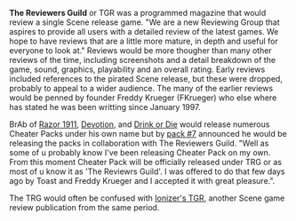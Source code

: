 **The Reviewers Guild** or TGR was a programmed magazine that would review a single Scene release game. "We are a new Reviewing Group that aspires to provide all users with a detailed review of the latest games. We hope to have reviews that are a little more mature, in depth and useful for everyone to look at." Reviews would be more thougher than many other reviews of the time, including screenshots and a detail breakdown of the game, sound, graphics, playability and an overall rating. Early reviews included references to the pirated Scene release, but these were dropped, probably to appeal to a wider audience. The many of the earlier reviews would be penned by founder Freddy Krueger (FKrueger) who else where has stated he was been writting since January 1997.

BrAb of [Razor 1911](/g/razor-1911), [Devotion](/g/devotion), and [Drink or Die](/g/drink-or-die) would release numerous Cheater Packs under his own name but by [pack #7](/f/a51932a) announced he would be releasing the packs in collaboration with The Reviewers Guild. "Well as some of u probably know I've been releasing Cheater Pack on my own. From this moment Cheater Pack will be officially released under TRG or as most of u know it as 'The Reviewrs Guild'. I was offered to do that few days ago by Toast and Freddy Krueger and I accepted it with great pleasure.".

The TRG would often be confused with [Ionizer's TGR](/g/the-game-review), another Scene game review publication from the same period.
